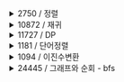 <details>
<summary>2750 / 정렬</summary>
<div markdown="1">       

## 카테고리

- 정렬

## 문제

- 2750 수 정렬하기
- [[URL](https://www.acmicpc.net/problem/2750)](https://www.acmicpc.net/problem/2750)

## 성공 유무

- 성공

## 작성 코드

```cpp
#include <iostream>
#include <algorithm>
using namespace std;

int num[1000]; 

int main() {
	int N; //개수
	cin >> N; //입력

	for (int i = 0; i < N; i++) {
		cin >> num[i];
	}
    
	sort(num, num + N);   // sort(begin,end)

	for (int i = 0; i < N; i++) {
		cout << num[i] << "\n";
	}

	return 0;
}
```

## 공유 내용

- sort(begin,end) → 오름차순 정렬

</div>
</details>


<details>
<summary>10872 / 재귀</summary>
<div markdown="1">       

## 카테고리

- 재귀

## 문제

- 10872 팩토리얼
- [https://www.acmicpc.net/problem/10872](https://www.acmicpc.net/problem/10872)

## 성공 유무

- 성공

## 작성 코드

```cpp
include <iostream>
using namespace std;

int fac(int n) {
	if (n <= 1) // n==1은 시작이 0이므로 시간초과가 나옴에 주의
		return 1;
	else
		return n * fac(n - 1);
}

int main() {
	int n;
	cin >> n;
	cout << fac(n) << '\n';
}
```

## 공유 내용

</div>
</details>


<details>
<summary>11727 / DP</summary>
<div markdown="1">       

## 카테고리

- 다이나믹프로그래밍

## 문제

- 11727 dp
- [https://www.acmicpc.net/problem/1](https://www.acmicpc.net/problem/10872)1727

## 성공 유무

- 성공

## 작성 코드

```cpp
#include <iostream>
using namespace std;

int main() {
	int n; 
	int Rectangle[1000]; 

	cin >> n;

	Rectangle[0] = 0; 
	Rectangle[1] = 1; 
	Rectangle[2] = 3;

	for (int i=3; i<= n; i++) {
		Rectangle[i] = (Rectangle[i - 1] + (Rectangle[i-2] * 2)) % 10007; 
	} // n번째 타일을 채우는 경우의 수, 2×i번째 직사각형을 1×2, 2×1, 2×2 타일로 채움

	cout << Rectangle[n];

	return 0;
}
```

## 공유 내용

</div>
</details>

<details>
<summary>1181 / 단어정렬</summary>
<div markdown="1">       

## 카테고리

- 정렬

## 문제

- 1181 단어정렬
- [https://www.acmicpc.net/problem/1](https://www.acmicpc.net/problem/10872)181

## 성공 유무

- 성공

## 작성 코드

```cpp
#include <iostream>
#include <algorithm>
using namespace std;

int cmp(string a, string b) {
	if (a.length() == b.length()) {
		return a < b; 	// 길이가 같으면 사전순
	}

	else { 	// 길이가 다르면 짧은순 
		return a.length() < b.length();
	}
}

string word[20000];

int main() {
	int N;
	cin >> N;
	
for (int i = 0; i < N; i++) {
		cin >> word[i];
	}

	sort(word, word + N, cmp);

	for (int i = 0; i < N; i++) {
		
		if (word[i] == word[i - 1]) {
			continue;
		}
		cout << word[i] << "\n";
	}

	return 0;
}
```

## 공유 내용

</div>
</details>

<details>
<summary>1094 / 이진수변환</summary>
<div markdown="1">       

## 카테고리

- 재귀

## 문제

- 1094 막대기
- [https://www.acmicpc.net/problem/1094](https://www.acmicpc.net/problem/1094)

## 성공 유무

- 성공

## 작성 코드

```cpp
#include <iostream>
#include <string>
using namespace std;

// 이진수 변환
int bin(int num) {
	int result = 0;
	int remain;
	int i = 1;

	
	while (num > 0) {
		remain = num % 2;
		result += remain * i;
		num /= 2;
		i *= 10;
	}

	return result;
}

int main() {
	int X; // 만들려는 막대의 길이
	string convert_num;
	int count = 0; // 붙여야하는 횟수

	cin >> X;

	
	convert_num = to_string(bin(X)); 	// 변환된 이진수 값을 문자열로 변환
	for (int i = 0; i < convert_num.size(); i++) {
		if (convert_num[i] == '1') { // 문자열 앞에서부터 1인 부분의 개수를 세어줌
			count++;
		}
	}

	cout << count;

	return 0;
}
```

## 공유 내용

- **1의 개수 == 막대의 개수**
- **for문: 앞에서부터 1의 개수 카운트**

</div>
</details>

<details>
<summary>24445 / 그래프와 순회 - bfs</summary>
<div markdown="1">       

## 카테고리

- bfs

## 문제

- 24445 **알고리즘 수업 - 너비 우선 탐색 2**
- [https://www.acmicpc.net/problem/10872](https://www.acmicpc.net/problem/10872)

## 성공 유무

- 실패

## 작성 코드

```cpp
#include<iostream>
#include<queue>
#include<deque>
#include<string.h>
#include<math.h>
#include<cmath>
#include<stack>
#include<algorithm>

using namespace std;

vector<int> graph[100001];
int visited[100001] = { 0, };
int result[100001];
int cnt = 0;

void bfs(int r) {
	queue<int> q;
	q.push(r); // 큐에 노드를 집어넣는다
	visited[r] = 1; // 방문한 곳 표시
	cnt++;
	result[r] = cnt;
	while (!q.empty()) {
		int inq = q.front(); // 큐에 첫번째 원소 저장

		q.pop(); // 제거

		for (int i = 0; i < graph[inq].size(); i++) { // 노드에 연결된 크기만큼 반복
			int temp = graph[inq][i]; // 
			if (!visited[temp]) { // 노드에 연결된 노드가 방문하지 않은 곳이면
				cnt++;
				result[temp] = cnt;
				q.push(temp); // 큐에 넣고
				visited[temp] = 1; // 방문처리
			}
		}
	}
}
int main() {
	int n, m, r;
	scanf("%d %d %d", &n, &m, &r);
	for (int i = 1; i <= m; i++) {
		int a, b;
		scanf("%d %d", &a, &b);
		graph[a].push_back(b); // (1,4) (1,2) (2,3) (2,4) (3,4)
		graph[b].push_back(a); // (4,1) (2,1) (3,2) (4,2) (4,3)	
	}
	for (int i = 1; i <= n; i++) {
		sort(graph[i].begin(), graph[i].end(),greater<>());
	}
	bfs(r);
	for (int i = 1; i <= n; i++) {
		printf("%d\n", result[i]);
	}

}
```

## 공유 내용

- [https://kiveiru.tistory.com/m/25](https://kiveiru.tistory.com/m/25) 의 코드로 공부했습니다.

</div>
</details>
